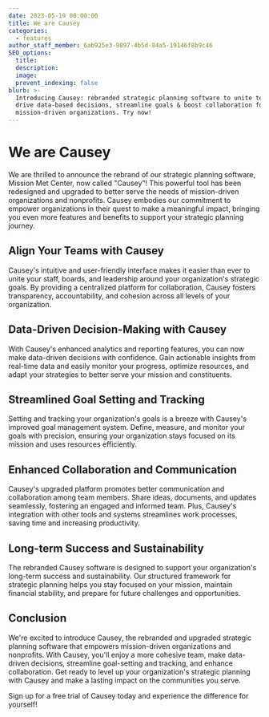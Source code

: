 ```yaml
---
date: 2023-05-19 00:00:00
title: We are Causey
categories:
  - features
author_staff_member: 6ab925e3-9897-4b5d-84a5-19146f8b9c46
SEO_options:
  title:
  description:
  image:
  prevent_indexing: false
blurb: >-
  Introducing Causey: rebranded strategic planning software to unite teams,
  drive data-based decisions, streamline goals & boost collaboration for
  mission-driven organizations. Try now!
---
```

# We are Causey

We are thrilled to announce the rebrand of our strategic planning software, Mission Met Center, now called "Causey"! This powerful tool has been redesigned and upgraded to better serve the needs of mission-driven organizations and nonprofits. Causey embodies our commitment to empower organizations in their quest to make a meaningful impact, bringing you even more features and benefits to support your strategic planning journey.

## Align Your Teams with Causey
Causey's intuitive and user-friendly interface makes it easier than ever to unite your staff, boards, and leadership around your organization's strategic goals. By providing a centralized platform for collaboration, Causey fosters transparency, accountability, and cohesion across all levels of your organization.

## Data-Driven Decision-Making with Causey
With Causey's enhanced analytics and reporting features, you can now make data-driven decisions with confidence. Gain actionable insights from real-time data and easily monitor your progress, optimize resources, and adapt your strategies to better serve your mission and constituents.

## Streamlined Goal Setting and Tracking
Setting and tracking your organization's goals is a breeze with Causey's improved goal management system. Define, measure, and monitor your goals with precision, ensuring your organization stays focused on its mission and uses resources efficiently.

## Enhanced Collaboration and Communication
Causey's upgraded platform promotes better communication and collaboration among team members. Share ideas, documents, and updates seamlessly, fostering an engaged and informed team. Plus, Causey's integration with other tools and systems streamlines work processes, saving time and increasing productivity.

## Long-term Success and Sustainability
The rebranded Causey software is designed to support your organization's long-term success and sustainability. Our structured framework for strategic planning helps you stay focused on your mission, maintain financial stability, and prepare for future challenges and opportunities.

## Conclusion

We're excited to introduce Causey, the rebranded and upgraded strategic planning software that empowers mission-driven organizations and nonprofits. With Causey, you'll enjoy a more cohesive team, make data-driven decisions, streamline goal-setting and tracking, and enhance collaboration. Get ready to level up your organization's strategic planning with Causey and make a lasting impact on the communities you serve.

Sign up for a free trial of Causey today and experience the difference for yourself!